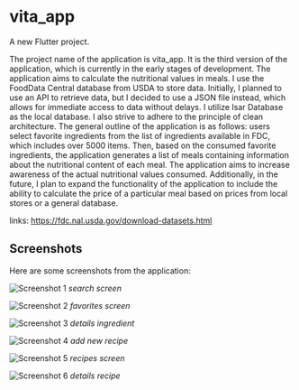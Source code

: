 # vita_app

A new Flutter project.


The project name of the application is vita_app. 
It is the third version of the application, which is currently in the early stages of development. 
The application aims to calculate the nutritional values in meals. 
I use the FoodData Central database from USDA to store data. Initially, I planned to use an API to retrieve data, but I  decided to use a JSON file instead, which allows for immediate access to data without delays. 
I utilize Isar Database as the local database. 
I also strive to adhere to the principle of clean architecture. 
The general outline of the application is as follows: users select favorite ingredients from the list of ingredients available in FDC, which includes over 5000 items. Then, based on the consumed favorite ingredients, the application generates a list of meals containing information about the nutritional content of each meal. 
The application aims to increase awareness of the actual nutritional values consumed. 
Additionally, in the future, I plan to expand the functionality of the application to include the ability to calculate the price of a particular meal based on prices from local stores or a general database.


links:
https://fdc.nal.usda.gov/download-datasets.html

## Screenshots

Here are some screenshots from the application:

![Screenshot 1](screen_app/Screenshot_20240322-105224.jpg)
*search screen*

![Screenshot 2](screen_app/Screenshot_20240322-105312.jpg)
*favorites screen*

![Screenshot 3](screen_app/Screenshot_20240322-105324.jpg)
*details ingredient*

![Screenshot 4](screen_app/Screenshot_20240322-105530.jpg)
*add new recipe*

![Screenshot 5](screen_app/Screenshot_20240322-105541.jpg)
*recipes screen*

![Screenshot 6](screen_app/Screenshot_20240322-105557.jpg)
*details recipe*











